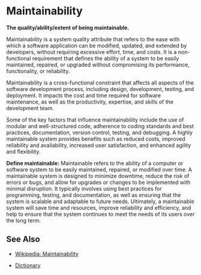 # Maintainability

**The quality/ability/extent of being maintainable.**

<span data-chatgpt-prompt="explain maintainability (system quality attribute, non-functional requirement, cross-functional constraint )">

Maintainability is a system quality attribute that refers to the ease with which a software application can be modified, updated, and extended by developers, without requiring excessive effort, time, and costs. It is a non-functional requirement that defines the ability of a system to be easily maintained, repaired, or upgraded without compromising its performance, functionality, or reliability.

Maintainability is a cross-functional constraint that affects all aspects of the software development process, including design, development, testing, and deployment. It impacts the cost and time required for software maintenance, as well as the productivity, expertise, and skills of the development team.

Some of the key factors that influence maintainability include the use of modular and well-structured code, adherence to coding standards and best practices, documentation, version control, testing, and debugging. A highly maintainable system provides benefits such as reduced costs, improved reliability and availability, increased user satisfaction, and enhanced agility and flexibility.

</span>

**Define maintainable:** <span data-chatgpt-prompt="define maintainable (computers and software)">Maintainable refers to the ability of a computer or software system to be easily maintained, repaired, or modified over time. A maintainable system is designed to minimize downtime, reduce the risk of errors or bugs, and allow for upgrades or changes to be implemented with minimal disruption. It typically involves using best practices for programming, testing, and documentation, as well as ensuring that the system is scalable and adaptable to future needs. Ultimately, a maintainable system will save time and resources, improve reliability and efficiency, and help to ensure that the system continues to meet the needs of its users over the long term.</span>

## See Also

* [Wikipedia: Maintainability](https://wikipedia.org/wiki/Maintainability)

* [Dictionary]()
